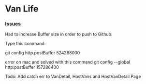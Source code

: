 # Van Life


### Issues 

Had to increase Buffer size in order to push to Github:

Type this command:

git config http.postBuffer 524288000

error on mac and solved with this command git config --global http.postBuffer 157286400

Todo:
Add catch err to VanDetail, HostVans and HostVanDetail Page
